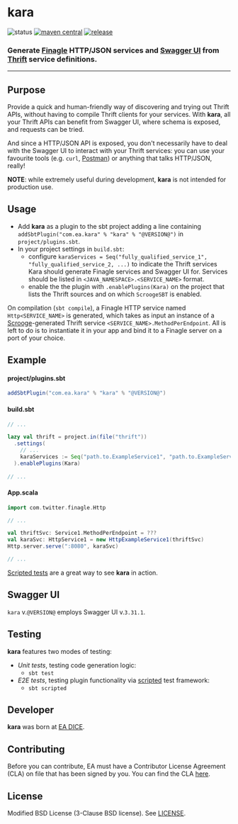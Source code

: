 # kara

![status](https://img.shields.io/badge/status-active-brightgreen.svg)
[![maven central](https://maven-badges.herokuapp.com/maven-central/com.ea.kara/kara/badge.svg)](https://search.maven.org/artifact/com.ea.kara/kara)
[![release](https://img.shields.io/github/v/release/electronicarts/kara)](https://github.com/electronicarts/kara/releases)

### Generate [Finagle](https://twitter.github.io/finagle/) HTTP/JSON services and [Swagger UI](https://swagger.io/tools/swagger-ui/) from [Thrift](https://thrift.apache.org/) service definitions.

------

## Purpose

Provide a quick and human-friendly way of discovering and trying out Thrift APIs, without having to compile Thrift clients for your services.
With **kara**, all your Thrift APIs can benefit from Swagger UI, where schema is exposed, and requests can be tried.

And since a HTTP/JSON API is exposed, you don't necessarily have to deal with the Swagger UI to interact with your Thrift services: you can use your favourite tools (e.g. `curl`, [Postman](https://www.postman.com/)) or anything that talks HTTP/JSON, really!

**NOTE**: while extremely useful during development, **kara** is not intended for production use.

## Usage
- Add **kara** as a plugin to the sbt project adding a line containing `addSbtPlugin("com.ea.kara" % "kara" % "@VERSION@")` in `project/plugins.sbt`.
- In your project settings in `build.sbt`:
    - configure `karaServices = Seq("fully_qualified_service_1", "fully_qualified_service_2, ...)` to indicate the Thrift services Kara should generate Finagle services and Swagger UI for. Services should be listed in `<JAVA_NAMESPACE>.<SERVICE_NAME>` format.
    - enable the the plugin with `.enablePlugins(Kara)` on the project that lists the Thrift sources and on which `ScroogeSBT` is enabled.

On compilation (`sbt compile`), a Finagle HTTP service named `Http<SERVICE_NAME>` is generated, which takes as input an instance of a [Scrooge](http://twitter.github.io/scrooge/)-generated Thrift service `<SERVICE_NAME>.MethodPerEndpoint`. All is left to do is to instantiate it in your app and bind it to a Finagle server on a port of your choice.
    
## Example

#### project/plugins.sbt
```scala
addSbtPlugin("com.ea.kara" % "kara" % "@VERSION@")
```

#### build.sbt
```scala
// ...

lazy val thrift = project.in(file("thrift"))
  .settings(
    // ...
    karaServices := Seq("path.to.ExampleService1", "path.to.ExampleService2")
  ).enablePlugins(Kara)
  
// ...  
```

#### App.scala
```scala
import com.twitter.finagle.Http

// ...

val thriftSvc: Service1.MethodPerEndpoint = ???
val karaSvc: HttpService1 = new HttpExampleService1(thriftSvc)
Http.server.serve(":8080", karaSvc)

// ...
```

[Scripted tests](./src/sbt-test/kara/) are a great way to see **kara** in action.

## Swagger UI
`kara` v.`@VERSION@` employs Swagger UI v.`3.31.1`.

## Testing
**kara** features two modes of testing:
- *Unit tests*, testing code generation logic:
    - `sbt test`
- *E2E tests*, testing plugin functionality via [scripted](https://www.scala-sbt.org/1.x/docs/Testing-sbt-plugins.html) test framework:
    - `sbt scripted`

## Developer

**kara** was born at [EA DICE](https://www.dice.se/).

## Contributing

Before you can contribute, EA must have a Contributor License Agreement (CLA) on file that has been signed by you. You can find the CLA [here](https://electronicarts.na1.echosign.com/public/esignWidget?wid=CBFCIBAA3AAABLblqZhByHRvZqmltGtliuExmuV-WNzlaJGPhbSRg2ufuPsM3P0QmILZjLpkGslg24-UJtek*).

## License

Modified BSD License (3-Clause BSD license). See [LICENSE](./LICENSE).
